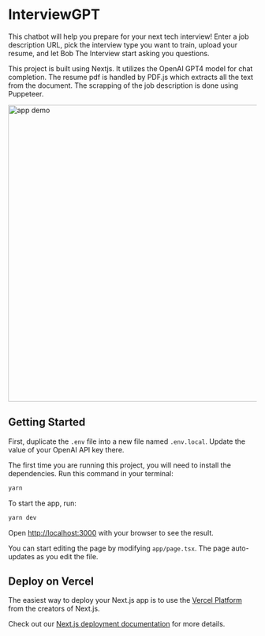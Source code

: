 # InterviewGPT

This chatbot will help you prepare for your next tech interview! Enter a job description URL, pick the interview type you want to train, upload your resume, and let Bob The Interview start asking you questions.

This project is built using Nextjs. It utilizes the OpenAI GPT4 model for chat completion. The resume pdf is handled by PDF.js which extracts all the text from the document. The scrapping of the job description is done using Puppeteer.

<img src="interviewgpt-demo.gif" alt="app demo" width=600>

## Getting Started

First, duplicate the `.env` file into a new file named `.env.local`. Update the value of your OpenAI API key there.

The first time you are running this project, you will need to install the dependencies. Run this command in your terminal:

```bash
yarn
```

To start the app, run:

```bash
yarn dev
```

Open [http://localhost:3000](http://localhost:3000) with your browser to see the result.

You can start editing the page by modifying `app/page.tsx`. The page auto-updates as you edit the file.

## Deploy on Vercel

The easiest way to deploy your Next.js app is to use the [Vercel Platform](https://vercel.com/new?utm_medium=default-template&filter=next.js&utm_source=create-next-app&utm_campaign=create-next-app-readme) from the creators of Next.js.

Check out our [Next.js deployment documentation](https://nextjs.org/docs/deployment) for more details.
